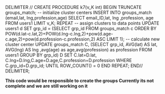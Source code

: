 DELIMITER //
CREATE PROCEDURE k7(v_K int)
BEGIN
TRUNCATE groups_match;
-- initialize cluster centers
INSERT INTO groups_match (email,lat, lng,profession,age) SELECT email_ID,lat, lng ,profession, age FROM users1 LIMIT v_K;
REPEAT
    -- assign clusters to data points
    UPDATE users1 d SET grp_id = (SELECT grp_id FROM groups_match c 
        ORDER BY POW(d.lat-c.lat,2)+POW(d.lng-c.lng,2)+pow(d.age-c.age,2)+pow(d.profession-c.profession,2) ASC LIMIT 1);
    -- calculate new cluster center
    UPDATE groups_match C, (SELECT grp_id, 
        AVG(lat) AS lat, AVG(lng) AS lng ,avg(age) as age,avg(profession) as profession
        FROM users1 GROUP BY grp_id) D 
    SET C.lat=D.lat, C.lng=D.lng,C.age=D.age,C.profession=D.profession WHERE C.grp_id=D.grp_id;
UNTIL ROW_COUNT() = 0 END REPEAT;
END//
DELIMITER;

<b> This code would be responsible to create the groups </b>
<b>Currently its not complete and we are still working on it</b>
